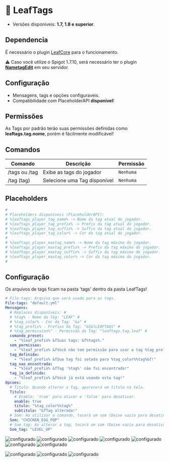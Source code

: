 # 💜 LeafTags
* Versões disponíveis: **1.7, 1.8 e superior**.

## Dependencia
É necessário o plugin [LeafCore](https://github.com/leafcodebr/LeafCore/releases/tag/Downloads) para o funcionamento.

⚠️ Caso você utilize o Spigot 1.7.10, será necessário ter o plugin **[NametagEdit](https://www.spigotmc.org/resources/nametagedit.3836/)** em seu servidor.

## Configuração
* Mensagens, tags e opções configuraveis.
* Compatibilidade com PlaceholderAPI **disponível**!

## Permissões
As Tags por padrão terão suas permissões definidas como **leaftags.tag.nome**, porém é fácilmente modificável! 

## Comandos
|Comando         |Descrição                      |Permissão                    |
|----------------|-------------------------------|-----------------------------|
|/tags ou /tag        |Exibe as tags do jogador |`Nenhuma`           |
|/tag (tag)    |Selecione uma Tag disponível |`Nenhuma`       |

## Placeholders
```yml
#
# Placeholders disponíveis (PlaceholderAPI):
# %leaftags_player_tag_name% -> Nome da tag atual do jogador.
# %leaftags_player_tag_prefix% -> Prefix da tag atual do jogador.
# %leaftags_player_tag_suffix% -> Suffix da tag atual do jogador.
# %leaftags_player_tag_color% -> Cor da tag atual do jogador.
#
# %leaftags_player_maxtag_name% -> Nome da tag máxima do jogador.
# %leaftags_player_maxtag_prefix% -> Prefix da tag máxima do jogador.
# %leaftags_player_maxtag_suffix% -> Suffix da tag máxima do jogador.
# %leaftags_player_maxtag_color% -> Cor da tag máxima do jogador.
#
```

## Configuração
Os arquivos de tags ficam na pasta 'tags' dentro da pasta LeafTags!
```yml
# File-tags: Arquivo que será usado para as tags.
File-tags: "default.yml"
Mensagens:
  # Replaces disponíveis: #
  # %tag% - Nome da Tag: "LEAF" #
  # %tag_color% - Cor da Tag: "&a" #
  # %tag_prefix% - Prefixo da Tag: "&5&lLEAFTAGS" #
  # %tag_permission%" - Permissão da Tag: "leaftags.tag.leaf" #
  comando_preset:
    - "%leaf_prefix% &fSuas tags: &f%tags%."
  sem_permissao:
    - "%leaf_prefix% &fVocê não tem permissão para usar a tag %tag_prefix%&f!"
  tag_definida:
    - "%leaf_prefix% &fSua tag foi setada para %tag_color%%tag%&f!"
  tag_nao_encontrada:
    - "%leaf_prefix% &fTag '%tag%' não foi encontrada!"
  tag_ja_definida:
    - "%leaf_prefix% &fVocê já está usando esta tag!"
Opcoes:
  # Titulo: Quando alterar a Tag, aparecerá um titulo na tela.
  Titulo:
    # Enable: 'true' para ativar e 'false' para desativar.
    enable: true
    titulo: "%tag_color%%tag%"
    subtitulo: "&fTag alterada!"
  # Som: Ao utilizar o comando, tocará um som (Deixe vazio para desativar)
  Som: "CHICKEN_EGG_POP"
  # Som_tag: Ao alterar a tag, tocará um som (Deixe vazio para desativar)
  Som_tag: "LEVEL_UP"
```
![configurado](https://cdn.discordapp.com/attachments/967197530351865886/969372484451336222/javaw_zREkkr5Ox4.png)
![configurado](https://cdn.discordapp.com/attachments/967197530351865886/969372484963016774/javaw_rIFJtg3AAM.png)
![configurado](https://cdn.discordapp.com/attachments/967197530351865886/969372485390848020/javaw_rbQzfuiFCf.png)
![configurado](https://cdn.discordapp.com/attachments/967197530351865886/969372485604737074/javaw_ahlf6jzvwS.png)
![configurado](https://cdn.discordapp.com/attachments/967197530351865886/969372485818662942/javaw_Ua9bHyklgf.png)
![configurado](https://cdn.discordapp.com/attachments/967197530351865886/969372486007414794/javaw_9ANh07N2VA.png)
![configurado](https://cdn.discordapp.com/attachments/967197530351865886/969372486632361984/javaw_bPrklne5HK.png)


![configurado](https://cdn.discordapp.com/attachments/967197530351865886/969372484757491722/javaw_Ssv4kY7d8B.png)
![configurado](https://cdn.discordapp.com/attachments/967197530351865886/969372486280048700/javaw_SzqYBRg2dp.png)
![configurado](https://cdn.discordapp.com/attachments/967197530351865886/970103939137683506/unknown.png)
